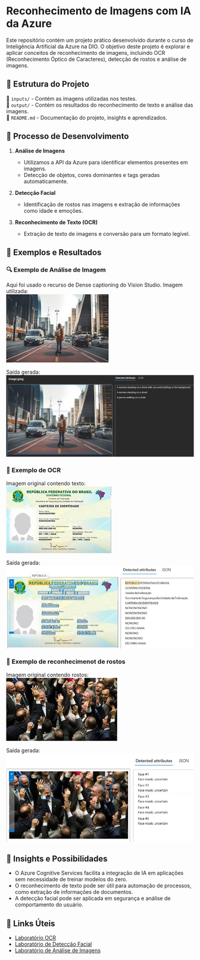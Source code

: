# Reconhecimento de Imagens com IA da Azure

Este repositório contém um projeto prático desenvolvido durante o curso de Inteligência Artificial da Azure na DIO. O objetivo deste projeto é explorar e aplicar conceitos de reconhecimento de imagens, incluindo OCR (Reconhecimento Óptico de Caracteres), detecção de rostos e análise de imagens.

## 📌 Estrutura do Projeto

📂 `inputs/` - Contém as imagens utilizadas nos testes.  
📂 `output/` - Contém os resultados do reconhecimento de texto e análise das imagens.  
📄 `README.md` - Documentação do projeto, insights e aprendizados.

## 🚀 Processo de Desenvolvimento

1. **Análise de Imagens**  
   - Utilizamos a API da Azure para identificar elementos presentes em imagens.
   - Detecção de objetos, cores dominantes e tags geradas automaticamente.

2. **Detecção Facial**  
   - Identificação de rostos nas imagens e extração de informações como idade e emoções.

3. **Reconhecimento de Texto (OCR)**  
   - Extração de texto de imagens e conversão para um formato legível.

## 📸 Exemplos e Resultados

### 🔍 Exemplo de Análise de Imagem
Aqui foi usado o recurso de Dense captioning do Vision Studio.
Imagem utilizada:  
![Exemplo de entrada](inputs/image.jpeg)

Saída gerada:  
![Resultado da análise](output/image.jpg)

### 📝 Exemplo de OCR
Imagem original contendo texto:  
![Texto original](inputs/image_ocr.jpeg)

Saída gerada:  
![Resultado da análise](output/image_ocr.jpg)

### 📝 Exemplo de reconhecimenot de rostos
Imagem original contendo rostos:  
![Texto original](inputs/image_people.jpeg)

Saída gerada:  
![Resultado da análise](output/image_people.jpg)

## 📌 Insights e Possibilidades

- O Azure Cognitive Services facilita a integração de IA em aplicações sem necessidade de treinar modelos do zero.
- O reconhecimento de texto pode ser útil para automação de processos, como extração de informações de documentos.
- A detecção facial pode ser aplicada em segurança e análise de comportamento do usuário.

## 🔗 Links Úteis

- [Laboratório OCR](https://microsoftlearning.github.io/mslearn-ai-fundamentals/Instructions/Labs/05-ocr.html)
- [Laboratório de Detecção Facial](https://microsoftlearning.github.io/mslearn-ai-fundamentals/Instructions/Labs/04-face.html)
- [Laboratório de Análise de Imagens](https://microsoftlearning.github.io/mslearn-ai-fundamentals/Instructions/Labs/03-image-analysis.html)
